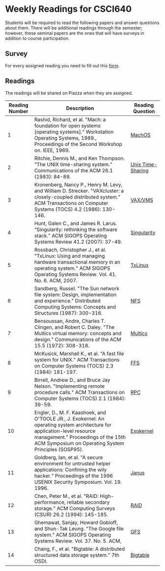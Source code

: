 # Weekly Readings for CSCI640

Students will be required to read the following papers and answer questions about them. There will be additional readings through the semester; however, these seminal papers are the ones that will have surveys in addition to course participation.

## Survey

For every assigned reading you need to fill out this [form](https://forms.gle/tYy9mHVakufE3bpa8).

## Readings

The readings will be shared on Piazza when they are assigned. 

| Reading Number |Description | Reading Question |
|----------------|--------------------------------------------------------------------------------------------------------------------------------------------------------------------------------------------------|-------------------|
| 1              | Rashid, Richard, et al.  "Mach: a foundation for open systems [operating systems]."  Workstation Operating Systems, 1989.,  Proceedings of the Second Workshop on. IEEE, 1989.                                           | [MachOS](https://forms.gle/tYy9mHVakufE3bpa8) | 
| 2              | Ritchie, Dennis M., and Ken Thompson.  "The UNIX time-sharing system."  Communications of the ACM 26.1 (1983): 84-89.  | [Unix Time-Sharing](https://forms.gle/tYy9mHVakufE3bpa8) |
| 3              | Kronenberg, Nancy P., Henry M. Levy, and William D. Strecker.  "VAXcluster: a closely-coupled distributed system."  ACM Transactions on Computer Systems (TOCS) 4.2 (1986): 130-146.  | [VAX/VMS](https://forms.gle/tYy9mHVakufE3bpa8) | 
| 4              | Hunt, Galen C., and James R. Larus.  "Singularity: rethinking the software stack."  ACM SIGOPS Operating Systems Review 41.2 (2007): 37-49.| [Singularity](https://forms.gle/tYy9mHVakufE3bpa8) | 
| 5              | Rossbach, Christopher J., et al.  "TxLinux: Using and managing hardware transactional memory in an operating system."  ACM SIGOPS Operating Systems Review. Vol. 41. No. 6. ACM, 2007.  | [TxLinux](https://forms.gle/tYy9mHVakufE3bpa8) | 
| 6              | Sandberg, Russel.  "The Sun network file system: Design, implementation and experience."  Distributed Computing Systems: Concepts and Structures (1987): 300-316. | [NFS](https://forms.gle/tYy9mHVakufE3bpa8) | 
| 7              | Bensoussan, Andre, Charles T. Clingen,  and Robert C. Daley.  "The Multics virtual memory: concepts and design."  Communications of the ACM 15.5 (1972): 308-318.  | [Multics](https://forms.gle/tYy9mHVakufE3bpa8) | 
| 8              | McKusick, Marshall K., et al. "A fast file system for UNIX."  ACM Transactions on Computer Systems (TOCS) 2.3 (1984): 181-197.  | [FFS](https://forms.gle/tYy9mHVakufE3bpa8) | 
| 9              | Birrell, Andrew D., and Bruce Jay Nelson.  "Implementing remote procedure calls."  ACM Transactions on Computer Systems (TOCS) 2.1 (1984): 39-59.  | [RPC](https://forms.gle/tYy9mHVakufE3bpa8) | 
| 10             | Engler, D., M. F. Kaashoek, and O'TOOLE JR., J.  Exokernel: An operating system architecture for application-level resource management."  Proceedings of the 15th ACM Symposium on Operating System Principles (SOSP95). | [Exokernel](https://forms.gle/tYy9mHVakufE3bpa8) | 
| 11             | Goldberg, Ian, et al.  "A secure environment for untrusted helper applications: Confining the wily hacker."  Proceedings of the 1996 USENIX Security Symposium. Vol. 19. 1996.  | [Janus](https://forms.gle/tYy9mHVakufE3bpa8) | 
| 12             | Chen, Peter M., et al.  "RAID: High-performance, reliable secondary storage."  ACM Computing Surveys (CSUR) 26.2 (1994): 145-185.  | [RAID](https://forms.gle/tYy9mHVakufE3bpa8) | 
| 13             | Ghemawat, Sanjay, Howard Gobioff, and Shun-Tak Leung.  "The Google file system."  ACM SIGOPS Operating Systems Review. Vol. 37. No. 5. ACM, |[GFS](https://forms.gle/tYy9mHVakufE3bpa8) | 
| 14             | Chang, F., et al.  "Bigtable: A distributed structured data storage system."  7th OSDI.  | [Bigtable](https://forms.gle/tYy9mHVakufE3bpa8) | 